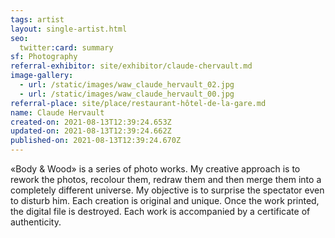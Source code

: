 ```yaml
---
tags: artist
layout: single-artist.html
seo:
  twitter:card: summary
sf: Photography
referral-exhibitor: site/exhibitor/claude-chervault.md
image-gallery:
  - url: /static/images/waw_claude_hervault_02.jpg
  - url: /static/images/waw_claude_hervault_00.jpg
referral-place: site/place/restaurant-hôtel-de-la-gare.md
name: Claude Hervault
created-on: 2021-08-13T12:39:24.653Z
updated-on: 2021-08-13T12:39:24.662Z
published-on: 2021-08-13T12:39:24.670Z
---
```

<!--StartFragment-->

«Body & Wood» is a series of photo works. My creative approach is to rework the photos, recolour them, redraw them and then merge them into a completely different universe. My objective is to surprise the spectator even to disturb him. Each creation is original and unique. Once the work printed, the digital file is destroyed. Each work is accompanied by a certificate of authenticity.



<!--EndFragment-->